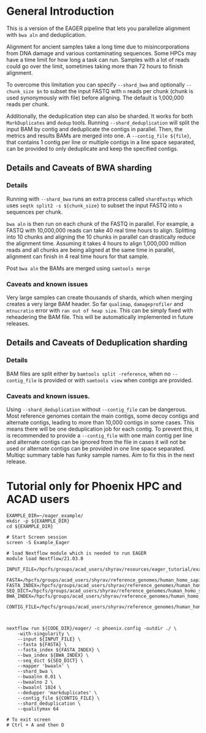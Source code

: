 # General Introduction 
This is a version of the EAGER pipeline that lets you parallelize alignment with `bwa aln` and deduplication.

Alignment for ancient samples take a long time due to misincorporations from DNA damage and various contaminating sequences. 
Some HPCs may have a time limit for how long a task can run. Samples with a lot of reads could go over the limit, sometimes taking more than 72 hours to finish alignment. 

To overcome this limitation you can specify `--shard_bwa` and optionally `--chunk_size $n` to subset the input FASTQ with `n` reads per chunk (chunk is used synonymously with file) before aligning. The default is 1,000,000 reads per chunk. 

Additionally, the deduplication step can also be sharded. It works for both `MarkDuplicates` and `dedup` tools. Running `--shard_deduplication` will split the input BAM by contig and deduplicate the contigs in parallel. Then, the metrics and results BAMs are merged into one. A `--contig_file ${file}`, that contains 1 contig per line or multiple contigs in a line space separated, can be provided to only deduplicate and keep the specified contigs. 


## Details and Caveats of BWA sharding
### Details 
Running with `--shard_bwa` runs an extra process called `shardfastqs` which uses `seqtk split2 -s ${chunk_size}` to subset the input FASTQ into `n` sequences per chunk. 

`bwa aln` is then run on each chunk of the FASTQ in parallel. For example, a FASTQ with 10,000,000 reads can take 40 real time hours to align. Splitting into 10 chunks and aligning the 10 chunks in parallel can drastically reduce the alignment time. Assuming it takes 4 hours to align 1,000,000 million reads and all chunks are being aligned at the same time in parallel, alignment can finish in 4 real time hours for that sample. 

Post `bwa aln` the BAMs are merged using `samtools merge`

### Caveats and known issues 
Very large samples can create thousands of shards, which when merging creates a very large BAM header. So far `qualimap`, `damageprofiler` and `mtnucratio` error with `ran out of heap size`. This can be simply fixed with reheadering the BAM file. This will be automatically implemented in future releases. 

## Details and Caveats of Deduplication sharding
### Details
BAM files are split either by `bamtools split -reference`, when no `--contig_file` is provided or with `samtools view` when contigs are provided.

### Caveats and known issues.
Using `--shard_deduplication` without `--contig_file` can be dangerous. Most reference genomes contain the main contigs, some decoy contigs and alternate contigs, leading to more than 10,000 contigs in some cases. This means there will be one deduplication job for each contig. To prevent this, it is recommended to provide a `--contig_file` with one main contig per line and alternate contigs can be ignored from the file in cases it will not be used or alternate contigs can be provided in one line space separated. Multiqc summary table has funky sample names. Aim to fix this in the next release.

# Tutorial only for Phoenix HPC and ACAD users 
```
EXAMPLE_DIR=~/eager_example/
mkdir -p ${EXAMPLE_DIR}
cd ${EXAMPLE_DIR}

# Start Screen session
screen -S Example_Eager

# load Nextflow module which is needed to run EAGER
module load Nextflow/21.03.0 

INPUT_FILE=/hpcfs/groups/acad_users/shyrav/resources/eager_tutorial/example_input.tsv

FASTA=/hpcfs/groups/acad_users/shyrav/reference_genomes/human_homo_sapiens/hg38/data/GCF_000001405.26/GCF_000001405.26_GRCh38_genomic.fna
FASTA_INDEX=/hpcfs/groups/acad_users/shyrav/reference_genomes/human_homo_sapiens/hg38/data/GCF_000001405.26/GCF_000001405.26_GRCh38_genomic.fna.fai
SEQ_DICT=/hpcfs/groups/acad_users/shyrav/reference_genomes/human_homo_sapiens/hg38/data/GCF_000001405.26/GCF_000001405.26_GRCh38_genomic.dict
BWA_INDEX=/hpcfs/groups/acad_users/shyrav/reference_genomes/human_homo_sapiens/hg38/data/GCF_000001405.26/

CONTIG_FILE=/hpcfs/groups/acad_users/shyrav/reference_genomes/human_homo_sapiens/hg38/data/GCF_000001405.26/GCF_000001405.26_GRCh38_genomic.contig.list



nextflow run ${CODE_DIR}/eager/ -c phoenix.config -outdir ./ \
	-with-singularity \
	--input ${INPUT_FILE} \
	--fasta ${FASTA} \
	--fasta_index ${FASTA_INDEX} \
	--bwa_index ${BWA_INDEX} \
    --seq_dict ${SEQ_DICT} \
	--mapper 'bwaaln' \
    --shard_bwa \
	--bwaalnn 0.01 \
    --bwaalno 2 \
   	--bwaalnl 1024 \
	--dedupper 'markduplicates' \
    --contig_file ${CONTIG_FILE} \
    --shard_deduplication \
	--qualitymax 64 

# To exit screen 
# Ctrl + A and then D
```

